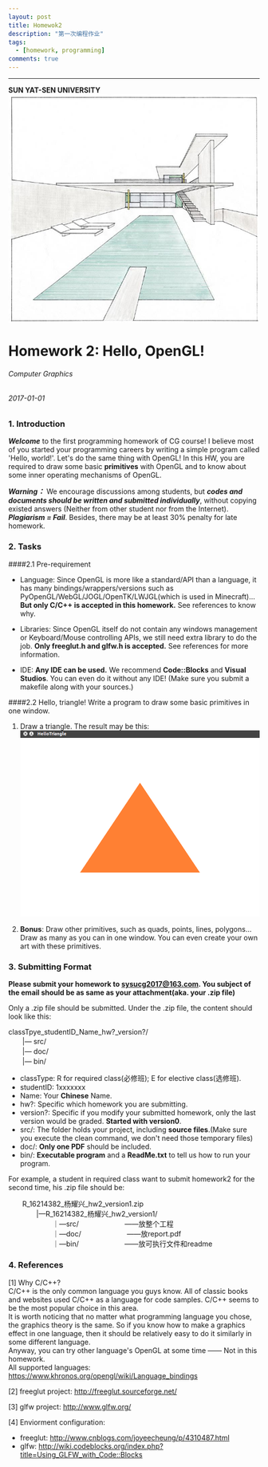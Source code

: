 ```yaml
---
layout: post
title: Homewok2
description: "第一次编程作业"
tags:
  - [homework, programming]
comments: true
---
```


_ _ _
**SUN YAT-SEN UNIVERSITY**
<img src="/images/cover.jpg" style="text-align: center;clear: both;display: block;margin: auto;">


# Homework 2: Hello, OpenGL!
###### Computer Graphics
###### 2017-01-01

### 1. Introduction
***Welcome*** to the first programming homework of CG course! I believe most of you started your programming careers by writing a simple program called 'Hello, world!'. Let's do the same thing with OpenGL! In this HW, you are required to draw some basic **primitives** with OpenGL and to know about some inner operating mechanisms of OpenGL.

***Warning：*** We encourage discussions among students, but ***codes and documents should be written and submitted individually***, without copying existed answers (Neither from other student nor from the Internet). ***Plagiarism = Fail***. Besides, there may be at least 30% penalty for late homework.

### 2. Tasks

####2.1 Pre-requirement
- Language: Since OpenGL is more like a standard/API than a language, it has many bindings/wrappers/versions such as PyOpenGL/WebGL/JOGL/OpenTK/LWJGL(which is used in Minecraft)... **But only C/C++ is accepted in this homework.** See references to know why.

- Libraries: Since OpenGL itself do not contain any windows management or Keyboard/Mouse controlling APIs, we still need extra library to do the job. **Only freeglut.h and glfw.h is accepted.** See references for more information.

- IDE: **Any IDE can be used.** We recommend **Code::Blocks** and **Visual Studios**. You can even do it without any IDE! (Make sure you submit a makefile along with your sources.)

####2.2 Hello, triangle!
Write a program to draw some basic primitives in one window.
1. Draw a triangle. The result may be this:
![](/images/02.png)

2. **Bonus**: Draw other primitives, such as quads, points, lines, polygons... Draw as many as you can in one window. You can even create your own art with these primitives.

### 3. Submitting Format

**Please submit your homework to sysucg2017@163.com. You subject of the email should be as same as your attachment(aka. your .zip file)**

Only a .zip file should be submitted. Under the .zip file, the content should look like this:

classTpye\_studentID\_Name\_hw?\_version?/  
　　|— src/  
　　|— doc/  
　　|— bin/  

- classType: R for required class(必修班); E for elective class(选修班).
- studentID: 1xxxxxxx
- Name: Your **Chinese** Name.
- hw?: Specific which homework you are submitting.
- version?: Specific if you modify your submitted homework, only the last version would be graded. **Started with version0**.
- src/: The folder holds your project, including **source files**.(Make sure you execute the clean command, we don't need those temporary files)
- doc/: **Only one PDF** should be included.
- bin/: **Executable program** and a **ReadMe.txt** to tell us how to run your program.

For example, a student in required class want to submit homework2 for the second time, his .zip file should be:

　　R\_16214382\_杨耀兴\_hw2\_version1.zip  
  　　　　|—R\_16214382\_杨耀兴\_hw2_version1/  
  　　　　  　　｜—src/  　　　　  　　——放整个工程  
  　　　　  　　｜—doc/  　　　　  　　——放report.pdf  
  　　　　  　　｜—bin/  　　　　  　　——放可执行文件和readme  


### 4. References

[1] Why C/C++?  
C/C++ is the only common language you guys know. All of classic books and websites used C/C++ as a language for code samples. C/C++ seems to be the most popular choice in this area.  
It is worth noticing that no matter what programming language you chose, the graphics theory is the same. So if you know how to make a graphics effect in one language, then it should be relatively easy to do it similarly in some different language.  
Anyway, you can try other language's OpenGL at some time —— Not in this homework.  
All supported languages: https://www.khronos.org/opengl/wiki/Language_bindings  

[2] freeglut project: http://freeglut.sourceforge.net/

[3] glfw project: http://www.glfw.org/

[4] Enviorment configuration:  
- freeglut: http://www.cnblogs.com/joyeecheung/p/4310487.html  
- glfw: http://wiki.codeblocks.org/index.php?title=Using_GLFW_with_Code::Blocks  
